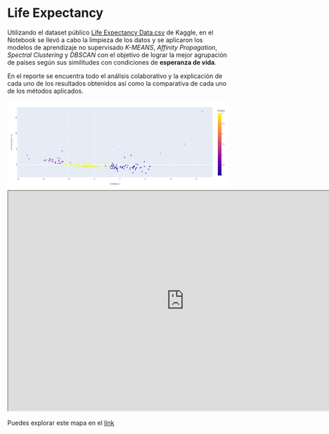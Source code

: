 # Life Expectancy

Utilizando el dataset público [Life Expectancy Data.csv](https://www.kaggle.com/datasets/kumarajarshi/life-expectancy-who) de Kaggle, en el Notebook se llevó a cabo la limpieza de los datos y se aplicaron los modelos de aprendizaje no supervisado *K-MEANS*, *Affinity Propagation*, *Spectral Clustering* y *DBSCAN* con el objetivo de lograr la mejor agrupación de países según sus similitudes con condiciones de **esperanza de vida**.

En el reporte se encuentra todo el análisis colaborativo y la explicación de cada uno de los resultados obtenidos así como la comparativa de cada uno de los métodos aplicados. 

<img src="/images/Kmeans_g.png" height="200" width="600" >

<iframe src="https://e6lifenosupervisado.netlify.app/" height="500" width="800"></iframe>

Puedes explorar este mapa en el [link](https://e6lifenosupervisado.netlify.app/)


